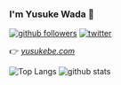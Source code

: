 ### I'm Yusuke Wada 👋

[![github followers](https://img.shields.io/github/followers/yusukebe?style=social)](https://github.com/yusukebe)
[![twitter](https://img.shields.io/twitter/follow/yusukebe?style=social)](https://twitter.com/yusukebe)

👉 [_yusukebe.com_](https://yusukebe.com/)

![Top Langs](https://github-readme-stats.vercel.app/api/top-langs/?username=yusukebe&layout=compact)
![github stats](https://github-readme-stats.vercel.app/api?username=yusukebe&show_icons=true&count_private=true&hide=contribs&include_all_commits=true&line_height=24)
